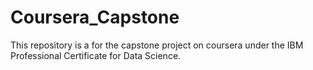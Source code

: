 # Coursera_Capstone
This repository  is a for the capstone project on coursera under the IBM Professional Certificate for Data Science.
